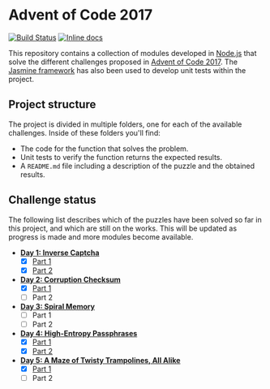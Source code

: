# Advent of Code 2017

[![Build Status](https://travis-ci.org/LonelyPrincess/advent-of-code-2017.svg?branch=master)](https://travis-ci.org/LonelyPrincess/advent-of-code-2017)
[![Inline docs](http://inch-ci.org/github/LonelyPrincess/advent-of-code-2017.svg?branch=master&style=shields)](http://inch-ci.org/github/LonelyPrincess/advent-of-code-2017)

This repository contains a collection of modules developed in [Node.js](https://nodejs.org/) that solve the different challenges proposed in [Advent of Code 2017](http://adventofcode.com/2017). The [Jasmine framework](https://jasmine.github.io/) has also been used to develop unit tests within the project.

## Project structure

The project is divided in multiple folders, one for each of the available challenges. Inside of these folders you'll find:

* The code for the function that solves the problem.
* Unit tests to verify the function returns the expected results.
* A `README.md` file including a description of the puzzle and the obtained results.

## Challenge status

The following list describes which of the puzzles have been solved so far in this project, and which are still on the works. This will be updated as progress is made and more modules become available.

* **[Day 1: Inverse Captcha](http://adventofcode.com/2017/day/1)**
    - [X] [Part 1](src/day1/part1)
    - [X] [Part 2](src/day1/part2)

* **[Day 2: Corruption Checksum](http://adventofcode.com/2017/day/2)**
    - [X] [Part 1](src/day2/part1)
    - [ ] Part 2

* **[Day 3: Spiral Memory](http://adventofcode.com/2017/day/3)**
    - [ ] Part 1
    - [ ] Part 2

* **[Day 4: High-Entropy Passphrases](http://adventofcode.com/2017/day/4)**
    - [X] [Part 1](src/day4/part1)
    - [X] [Part 2](src/day4/part2)

* **[Day 5: A Maze of Twisty Trampolines, All Alike](http://adventofcode.com/2017/day/5)**
    - [X] [Part 1](src/day5/part1)
    - [ ] Part 2
